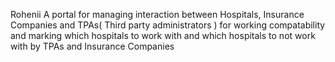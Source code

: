 Rohenii
A portal for managing interaction between Hospitals, Insurance Companies and TPAs( Third party administrators ) for working compatability and marking which hospitals to work with and which hospitals to not work with by TPAs and Insurance Companies
